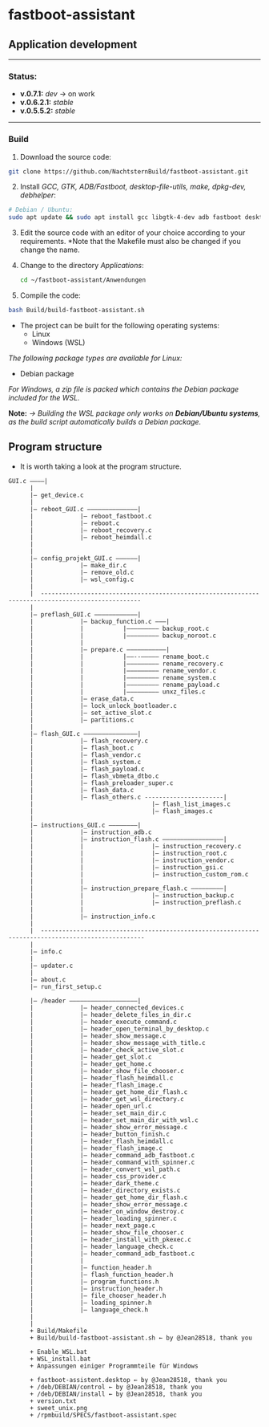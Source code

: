 # fastboot-assistant 
## Application development
---
### Status:
- **v.0.7.1:** *dev* → on work
- **v.0.6.2.1:** *stable*
- **v.0.5.5.2:** *stable*
---
  
### Build
1. Download the source code:
```sh
git clone https://github.com/NachtsternBuild/fastboot-assistant.git
```
2. Install *GCC, GTK, ADB/Fastboot, desktop-file-utils, make, dpkg-dev, debhelper*:

```sh
# Debian / Ubuntu:
sudo apt update && sudo apt install gcc libgtk-4-dev adb fastboot desktop-file-utils make dpkg-dev debhelper

```
3. Edit the source code with an editor of your choice according to your requirements. *Note that the Makefile must also be changed if you change the name.
4. Change to the directory *Applications*:
   ```sh
   cd ~/fastboot-assistant/Anwendungen
   ```

5. Compile the code:
```sh
bash Build/build-fastboot-assistant.sh
```
- The project can be built for the following operating systems:
	- Linux
 	- Windows (WSL)
  
*The following package types are available for Linux:*
- Debian package

*For Windows, a zip file is packed which contains the Debian package included for the WSL.*

**Note:**
*→ Building the WSL package only works on **Debian/Ubuntu systems**, as the build script automatically builds a Debian package.*
 
## Program structure
- It is worth taking a look at the program structure.
```
GUI.c ––––|
	  |
	  |– get_device.c
	  |
	  |– reboot_GUI.c ––––––––––––––|
	  |				|– reboot_fastboot.c 
	  |				|– reboot.c 
	  |				|– reboot_recovery.c
	  |				|– reboot_heimdall.c
	  |
	  |
	  |– config_projekt_GUI.c ––––––|
	  |				|– make_dir.c
	  |				|– remove_old.c
	  |				|– wsl_config.c
	  |
	  |  --------------------------------------------------------------------------------------------------
	  |
	  |– preflash_GUI.c ––––––––––––|
	  |				|– backup_function.c –––|
	  |				|			|––––––––– backup_root.c
	  |				|			|––––––––– backup_noroot.c
	  |				|
	  |				|– prepare.c –––––––––––|
	  |				|			|––--––––– rename_boot.c
	  |				|			|––––––––– rename_recovery.c
	  |				|			|––––––––– rename_vendor.c
	  |				|			|––––––––– rename_system.c
	  |				|			|––––––––– rename_payload.c
	  |				|			|––––––––– unxz_files.c
	  |				|– erase_data.c
	  |				|– lock_unlock_bootloader.c
	  |				|– set_active_slot.c
	  |				|– partitions.c
	  |
	  |– flash_GUI.c –––––––––––––––|
	  |				|– flash_recovery.c 
	  |				|– flash_boot.c 
	  |				|– flash_vendor.c 
	  |				|– flash_system.c  
	  |				|– flash_payload.c 
	  |				|– flash_vbmeta_dtbo.c 
	  |				|– flash_preloader_super.c
	  |				|– flash_data.c
	  |				|– flash_others.c ----------------------|
	  |				 					|– flash_list_images.c
	  |				 					|– flash_images.c			
	  |
	  |– instructions_GUI.c ––––––––|
	  |				|– instruction_adb.c
	  |				|– instruction_flash.c –––––––––––––––––|
	  |				|					|– instruction_recovery.c
	  |				|					|– instruction_root.c
	  |				|					|– instruction_vendor.c
	  |				|					|– instruction_gsi.c
	  |				|					|– instruction_custom_rom.c
	  |				|
	  |				|– instruction_prepare_flash.c –––––––––|
	  |				|					|– instruction_backup.c
	  |				|					|– instruction_preflash.c
	  |				|
	  |				|– instruction_info.c
	  |
	  |  ---------------------------------------------------------------------------------------------------
	  |
	  |– info.c
	  |
	  |– updater.c
	  |
	  |– about.c
	  |– run_first_setup.c
	  
	  |– /header –––––––––––––––––––| 
	  |				|– header_connected_devices.c
	  |				|– header_delete_files_in_dir.c
	  |				|– header_execute_command.c
	  |				|– header_open_terminal_by_desktop.c
	  |				|– header_show_message.c
	  |				|– header_show_message_with_title.c
	  |				|– header_check_active_slot.c
	  |				|– header_get_slot.c
	  |				|– header_get_home.c
	  |				|– header_show_file_chooser.c
	  |				|– header_flash_heimdall.c
	  |				|– header_flash_image.c
	  |				|– header_get_home_dir_flash.c
	  |				|– header_get_wsl_directory.c
	  |				|– header_open_url.c
	  |				|– header_set_main_dir.c
	  |				|– header_set_main_dir_with_wsl.c
	  |				|– header_show_error_message.c
	  |				|– header_button_finish.c
	  |				|– header_flash_heimdall.c
	  |				|– header_flash_image.c
	  |				|– header_command_adb_fastboot.c
	  |				|– header_command_with_spinner.c
	  |				|– header_convert_wsl_path.c
	  |				|– header_css_provider.c
	  |				|– header_dark_theme.c
	  |				|– header_directory_exists.c
	  |				|– header_get_home_dir_flash.c
	  |				|– header_show_error_message.c
	  |				|– header_on_window_destroy.c
	  |				|– header_loading_spinner.c
	  |				|– header_next_page.c
	  |				|– header_show_file_chooser.c
	  |				|– header_install_with_pkexec.c
	  |				|– header_language_check.c
	  |				|– header_command_adb_fastboot.c
	  |				|
	  |				|– function_header.h
	  |				|– flash_function_header.h
	  |				|– program_functions.h
	  |				|– instruction_header.h
	  |				|– file_chooser_header.h
	  |				|– loading_spinner.h
	  |				|– language_check.h
	  |
	  |  
	  + Build/Makefile
	  + Build/build-fastboot-assistant.sh ← by @Jean28518, thank you
	  
	  + Enable_WSL.bat
	  + WSL_install.bat
	  + Anpassungen einiger Programmteile für Windows
	  
	  + fastboot-assistent.desktop ← by @Jean28518, thank you
	  + /deb/DEBIAN/control ← by @Jean28518, thank you
	  + /deb/DEBIAN/install ← by @Jean28518, thank you
	  + version.txt
	  + sweet_unix.png
	  + /rpmbuild/SPECS/fastboot-assistant.spec
	  						
```
